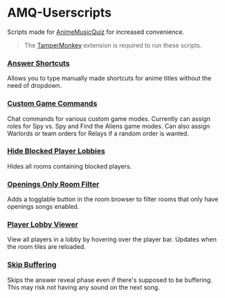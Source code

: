 # AMQ-Userscripts

Scripts made for [AnimeMusicQuiz](https://animemusicquiz.com/) for increased convenience.

> The [TamperMonkey](https://www.tampermonkey.net/) extension is required to run these scripts.

### [Answer Shortcuts](https://github.com/WilliamHHo/AMQ-Userscripts/raw/main/amqAnswerShortcuts.user.js)
 Allows you to type manually made shortcuts for anime titles without the need of dropdown.

### [Custom Game Commands](https://github.com/WilliamHHo/AMQ-Userscripts/raw/main/AMQCustomGameCommands.user.js)
Chat commands for various custom game modes. Currently can assign roles for Spy vs. Spy and Find the Aliens game modes. Can also assign Warlords or team orders for Relays if a random order is wanted.

### [Hide Blocked Player Lobbies](https://github.com/WilliamHHo/AMQ-Userscripts/blob/main/amqHideBlockedPlayerLobbies.user.js)
Hides all rooms containing blocked players.

### [Openings Only Room Filter](https://github.com/WilliamHHo/AMQ-Userscripts/raw/main/amqOpeningsOnlyRoomFilter.user.js)
Adds a togglable button in the room browser to filter rooms that only have openings songs enabled.

### [Player Lobby Viewer](https://github.com/WilliamHHo/AMQ-Userscripts/raw/main/amqPlayerLobbyViewer.user.js)
View all players in a lobby by hovering over the player bar. Updates when the room tiles are reloaded.

### [Skip Buffering](https://github.com/WilliamHHo/AMQ-Userscripts/raw/main/AMQSkipBuffering.user.js)
Skips the answer reveal phase even if there's supposed to be buffering. This may risk not having any sound on the next song.